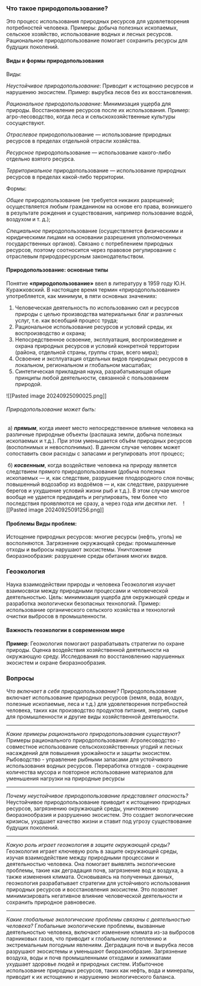 ### Что такое природопользование?
Это процесс использования природных ресурсов для удовлетворения потребностей человека. Примеры: добыча полезных ископаемых, сельское хозяйство, использование водных и лесных ресурсов. Рациональное природопользование помогает сохранить ресурсы для будущих поколений.
#### Виды и формы природопользования 
Виды:

*Неустойчивое природопользование*: Приводит к истощению ресурсов и нарушению экосистем. Пример: вырубка лесов без их восстановления. 

*Рациональное природопользование*: Минимизация ущерба для природы. Восстановление ресурсов после их использования. Пример: агро-лесоводство, когда леса и сельскохозяйственные культуры сосуществуют.

 _Отраслевое_ природопользование — использование природных ресурсов в пределах отдельной отрасли хозяйства.
 
_Ресурсное_ природопользование — использование какого-либо отдельно взятого ресурса.

_Территориальное_ природопользование — использование природных ресурсов в пределах какой-либо территории.


Формы:

_Общее_ природопользование (не требуется никаких разрешений; осуществляется любым гражданином на основе его права, возникшего в результате рождения и существования, например пользование водой, воздухом и т. д.); 

_Специальное_ природопользование (осуществляется физическими и юридическими лицами на основании разрешения уполномоченных государственных органов). Связано с потреблением природных ресурсов, поэтому соотносится через правовое регулирование с отраслевым природоресурсным законодательством.

#### Природопользование: основные типы

Понятие **«природопользование»** ввел в литературу в 1959 году Ю.Н. Куражковский. В настоящее время термин «природопользование» употребляется, как минимум, в пяти основных значениях:

1. Человеческая деятельность по использованию сил и ресурсов природы с целью производства материальных благ и различных услуг, т.е. как всеобщий процесс труда;
2. Рациональное использование ресурсов и условий среды, их воспроизводство и охрана;
3. Непосредственное освоение, эксплуатация, воспроизведение и охрана природных ресурсов и условий конкретной территории (района, отдельной страны, группы стран, всего мира);
4. Освоение и эксплуатация отдельных видов природных ресурсов в локальном, региональном и глобальном масштабах;
5. Синтетическая прикладная наука, разрабатывающая общие принципы любой деятельности, связанной с пользованием природой.

![[Pasted image 20240925090025.png]]
###### Природопользование может быть:

 а) **_прямым_**, когда имеет место непосредственное влияние человека на различные природные объекты (распашка земли, добыча полезных ископаемых и т.д.). При этом уменьшается объём природных ресурсов (восполнимых и невосполнимых). В данном случае человек может сопоставить свои расходы с запасами и регулировать этот процесс;

 б) **_косвенным_**, когда воздействие человека на природу является следствием прямого природопользования (добыча полезных ископаемых — и, как следствие, разрушение плодородного слоя почвы; повышенный водозабор из водоёмов — и, как следствие, разрушение берегов и ухудшение условий жизни рыб и т.д.). В этом случае многое вообще не удается предвидеть и регулировать, тем более что последствия проявляются не сразу, а через года или десятки лет.
 
 ![[Pasted image 20240925091256.png]]
#### Проблемы Виды проблем:
Истощение природных ресурсов: многие ресурсы (нефть, уголь) не восполняются. Загрязнение окружающей среды: промышленные отходы и выбросы нарушают экосистемы. Уничтожение биоразнообразия: разрушение среды обитания многих видов.
### Геоэкология
Наука взаимодействии природы и человека Геоэкология изучает взаимосвязи между природными процессами и человеческой деятельностью. Цель: минимизация ущерба для окружающей среды и разработка экологически безопасных технологий. Пример: использование органического сельского хозяйства и технологий очистки выбросов в промышленности.
#### Важность геоэкологии в современном мире
**Пример**: Геоэкология помогают разрабатывать стратегии по охране природы. Оценка воздействия хозяйственной деятельности на окружающую среду. Исследования по восстановлению нарушенных экосистем и охране биоразнообразия.
### Вопросы
*Что включает в себя природопользование?*
Природопользование включает использование природных ресурсов (земля, вода, воздух, полезные ископаемые, леса и т.д.) для удовлетворения потребностей человека, таких как производство продуктов питания, энергия, сырье для промышленности и другие виды хозяйственной деятельности.
- - -
*Какие примеры рационального природопользования существуют?*
Примеры рационального природопользования: Агролесоводство - совместное использование сельскохозяйственных угодий и лесных насаждений для повышения урожайности и защиты экосистем. Рыбоводство - управление рыбными запасами для устойчивого использования водных ресурсов. Переработка отходов - сокращение количества мусора и повторное использование материалов для уменьшения нагрузки на природные ресурсы
- - -
*Почему неустойчивое природопользование представляет опасность?*
Неустойчивое природопользование приводит к истощению природных ресурсов, загрязнению окружающей среды, уничтожению биоразнообразия и разрушению экосистем. Это создает экологические кризисы, ухудшает качество жизни и ставит под угрозу существование будущих поколений.
- - -
*Какую роль играет геоэкология в защите окружающей среды?*
Геоэкология играет ключевую роль в защите окружающей среды, изучая взаимодействие между природными процессами и деятельностью человека. Она помогает выявлять экологические проблемы, такие как деградация почв, загрязнение вод и воздуха, а также изменения климата. Основываясь на полученных данных, геоэкология разрабатывает стратегии для устойчивого использования природных ресурсов и восстановления экосистем. Это позволяет минимизировать негативное влияние человеческой деятельности и сохранить природное равновесие.
- - -
*Какие глобальные экологические проблемы связаны с деятельностью человека?*
Глобальные экологические проблемы, вызванные деятельностью человека, включают изменение климата из-за выбросов парниковых газов, что приводит к глобальному потеплению и экстремальным погодным явлениям. Деградация почв и вырубка лесов разрушают экосистемы и уменьшают биоразнообразие. Загрязнение воздуха, воды и почв промышленными отходами и химикатами ухудшает здоровье людей и природных систем. Избыточное использование природных ресурсов, таких как нефть, вода и минералы, приводит к их истощению и нарушению экологического баланса.
